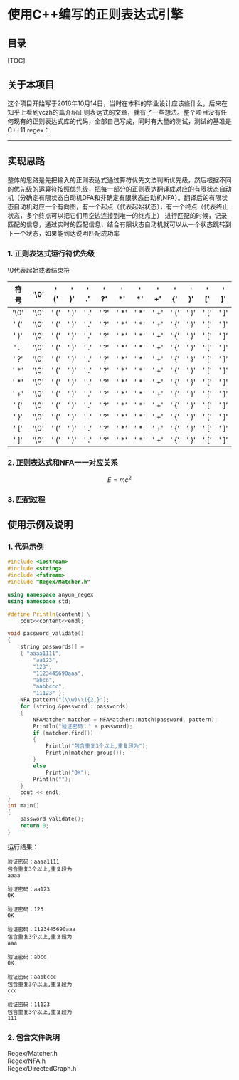 # 使用C++编写的正则表达式引擎


## 目录

[TOC]

## 关于本项目
这个项目开始写于2016年10月14日，当时在本科的毕业设计应该些什么，后来在知乎上看到vczh的篇介绍正则表达式的文章，就有了一些想法。整个项目没有任何现有的正则表达式库的代码，全部自己写成，同时有大量的测试，测试的基准是C++11 regex：



------

## 实现思路
整体的思路是先把输入的正则表达式通过算符优先文法判断优先级，然后根据不同的优先级的运算符按照优先级，把每一部分的正则表达翻译成对应的有限状态自动机（分确定有限状态自动机DFA和非确定有限状态自动机NFA）。翻译后的有限状态自动机对应一个有向图，有一个起点（代表起始状态），有一个终点（代表终止状态，多个终点可以把它们用空边连接到唯一的终点上）
进行匹配的时候，记录匹配的信息，通过实时的匹配信息，结合有限状态自动机就可以从一个状态跳转到下一个状态，如果能到达说明匹配成功率

### 1. 正则表达式运行符优先级
\0代表起始或者结束符

|符号|'\0'|' ('|' )'|' .'|' ?'|' *'|' *'|' +'|' {'|' }'|' ['|' ]'|
|:--:|:--:|:--:|:--:|:--:|:--:|:--:|:--:|:--:|:--:|:--:|:--:|:--:|
|'\0'|'\0'|' ('|' )'|' .'|' ?'|' *'|' *'|' +'|' {'|' }'|' ['|' ]'|
|' ('|'\0'|' ('|' )'|' .'|' ?'|' *'|' *'|' +'|' {'|' }'|' ['|' ]'|
|' )'|'\0'|' ('|' )'|' .'|' ?'|' *'|' *'|' +'|' {'|' }'|' ['|' ]'|
|' .'|'\0'|' ('|' )'|' .'|' ?'|' *'|' *'|' +'|' {'|' }'|' ['|' ]'|
|' ?'|'\0'|' ('|' )'|' .'|' ?'|' *'|' *'|' +'|' {'|' }'|' ['|' ]'|
|' *'|'\0'|' ('|' )'|' .'|' ?'|' *'|' *'|' +'|' {'|' }'|' ['|' ]'|
|' *'|'\0'|' ('|' )'|' .'|' ?'|' *'|' *'|' +'|' {'|' }'|' ['|' ]'|
|' +'|'\0'|' ('|' )'|' .'|' ?'|' *'|' *'|' +'|' {'|' }'|' ['|' ]'|
|' {'|'\0'|' ('|' )'|' .'|' ?'|' *'|' *'|' +'|' {'|' }'|' ['|' ]'|
|' }'|'\0'|' ('|' )'|' .'|' ?'|' *'|' *'|' +'|' {'|' }'|' ['|' ]'|
|' ['|'\0'|' ('|' )'|' .'|' ?'|' *'|' *'|' +'|' {'|' }'|' ['|' ]'|
|' ]'|'\0'|' ('|' )'|' .'|' ?'|' *'|' *'|' +'|' {'|' }'|' ['|' ]'|

### 2. 正则表达式和NFA一一对应关系


$$E=mc^2$$


### 3. 匹配过程




## 使用示例及说明


### 1. 代码示例

```C++
#include <iostream>
#include <string>
#include <fstream>
#include "Regex/Matcher.h"

using namespace anyun_regex;
using namespace std;

#define Println(content) \
	cout<<content<<endl;

void password_validate()
{
	string passwords[] =
	{ "aaaa1111",
		"aa123",
		"123",
		"1123445690aaa",
		"abcd",
		"aabbccc",
		"11123" };
	NFA pattern("(\\w)\\1{2,}");
	for (string &password : passwords)
	{
		NFAMatcher matcher = NFAMatcher::match(password, pattern);
		Println("验证密码：" + password);
		if (matcher.find())
		{
			Println("包含重复3个以上,重复段为");
			Println(matcher.group());
		}
		else
			Println("OK");
		Println("");
	}
	cout << endl;
}
int main()
{
	password_validate();
	return 0;
}

```
运行结果：
```
验证密码：aaaa1111
包含重复3个以上,重复段为
aaaa

验证密码：aa123
OK

验证密码：123
OK

验证密码：1123445690aaa
包含重复3个以上,重复段为
aaa

验证密码：abcd
OK

验证密码：aabbccc
包含重复3个以上,重复段为
ccc

验证密码：11123
包含重复3个以上,重复段为
111
```


### 2. 包含文件说明
Regex/Matcher.h<br>
Regex/NFA.h<br>
Regex/DirectedGraph.h

